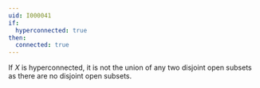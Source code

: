 ```yaml
---
uid: I000041
if:
  hyperconnected: true
then:
  connected: true
---
```

If $X$ is hyperconnected, it is not the union of any two disjoint open subsets as there are no disjoint open subsets.

